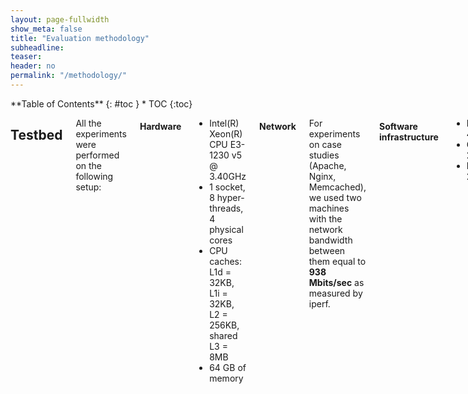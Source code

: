 ```yaml
---
layout: page-fullwidth
show_meta: false
title: "Evaluation methodology"
subheadline:
teaser:
header: no
permalink: "/methodology/"
---
```


<div class="row">
<div class="medium-4 medium-push-8 columns" markdown="1">
<div class="panel radius" markdown="1">
**Table of Contents**
{: #toc }
*  TOC
{:toc}
</div>
</div><!-- /.medium-4.columns -->



<div class="medium-8 medium-pull-4 columns" markdown="1">

## Testbed

All the experiments were performed on the following setup:

#### Hardware

* Intel(R) Xeon(R) CPU E3-1230 v5 @ 3.40GHz
* 1 socket, 8 hyper-threads, 4 physical cores
* CPU caches: L1d = 32KB, L1i = 32KB, L2 = 256KB, shared L3 = 8MB
* 64 GB of memory

#### Network

For experiments on case studies (Apache, Nginx, Memcached), we used two machines with the network bandwidth between them equal to **938 Mbits/sec** as measured by iperf.


#### Software infrastructure

* Kernel: 4.4.0
* GLibC: 2.21
* Binutils: 2.26.1

#### Compilers

* GCC:
    * Version: 6.1.0
    * Configuration flags:
```
--enable-languages=c,c++ --enable-libmpx --enable-multilib --with-system-zlib
```
* ICC:
    * Version: 17.0.0
* LLVM (AddressSanitizer):
    * Version: 3.8.0
    * Configuration flags (LLVM):
```
-G "Unix Makefiles" -DCMAKE_BUILD_TYPE="Release" -DLLVM_TARGETS_TO_BUILD="X86"
```
* LLVM (SoftBound):
    * Version: 3.4.0
    * Configuration flags:
```
--enable-optimized --disable-bindings
```
    * [Source](https://github.com/santoshn/softboundcets-34)
* LLVM (SafeCode):
    * Version: 3.2.0
    * Configuration flags:
```
-G "Unix Makefiles" -DCMAKE_BUILD_TYPE="Release" -DLLVM_TARGETS_TO_BUILD="X86"
```
    * [Source](http://safecode.cs.illinois.edu/downloads.html)

<small markdown="1">[Up to table of contents](#toc)</small>
{: .text-right }
---


## Measurement tools

We've used the following tools for measurements:

* [perf stat](https://perf.wiki.kernel.org/index.php/Tutorial). It was our main tool, which we used to measure all CPU-related parameters. Full list includes:

```
-e cycles,instructions,instructions:u,instructions:k
-e branch-instructions,branch-misses
-e dTLB-loads,dTLB-load-misses,dTLB-stores,dTLB-store-misses
-e L1-dcache-loads,L1-dcache-load-misses
-e L1-dcache-stores,L1-dcache-store-misses
-e LLC-loads,LLC-load-misses
-e LLC-store-misses,LLC-stores
```

Not to introduce an additional error, we've measured these parameters by parts, 8 parameters at a time.

* [time](https://linux.die.net/man/1/time). Since `perf` doesn't provide capabilities for measuring physical memory consumption of a process, we had to use `time --verbose` and collect maximum resident set size.
* [Intel Pin](https://software.intel.com/en-us/articles/pin-a-dynamic-binary-instrumentation-tool). To gather MPX instruction statistics, we've used Pin tool, which allows to write custom binary instrumentations. Full code of our instrumentation can be found in the [repository](/404/).

<small markdown="1">[Up to table of contents](#toc)</small>
{: .text-right }
---

## Benchmarks

We used three benchmark suits in our evaluation: [Parsec 3.0](http://parsec.cs.princeton.edu/), [Phoenix 2.0](https://github.com/kozyraki/phoenix/tree/master/sample_apps) and [SPEC CPU 2006](https://www.spec.org/cpu2006/).
During our work, we found and fixed a set of bugs in them (see [Bugs in benchmarks](/bugs/) for details).

All the benchmarks were compiled together with the libraries they depend upon.

<small markdown="1">[Up to table of contents](#toc)</small>
{: .text-right }
---

## Build types

#### GCC implementation of MPX

Compiler flags:
```
-fcheck-pointer-bounds -mmpx
```

Linker flags:
```
-lmpx -lmpxwrappers
```

Environment variables:
```sh
CHKP_RT_BNDPRESERVE="0"  # support of legacy code, i.e. libraries
CHKP_RT_MODE="stop"
CHKP_RT_VERBOSE="0"
CHKP_RT_PRINT_SUMMARY="0"
```

Subtypes:

* disabled bounds narrowing:
```
-fno-chkp-narrow-bounds
```
* protecting only memory writes, not reads:
```
-fno-chkp-check-read
```

#### ICC implementation of MPX

Compiler flags:
```
-check-pointers-mpx=rw
```

Linker flags:
```
-lmpx
```

Environment variables:
```sh
CHKP_RT_BNDPRESERVE="0"  # support of legacy code, i.e. libraries
CHKP_RT_MODE="stop"
CHKP_RT_VERBOSE="0"
CHKP_RT_PRINT_SUMMARY="0"
```

Subtypes:

* disabled bounds narrowing:
```
-no-check-pointers-narrowing
```
* protecting only memory writes, not reads:
```sh
-check-pointers-mpx=write
# instead of
-check-pointers-mpx=rw
```


#### AddressSanitizer (both GCC and Clang)

Compiler flags:
```
-fsanitize=address
```

Environment variables:
```sh
ASAN_OPTIONS="verbosity=0:\
detect_leaks=false:\
print_summary=true:\
halt_on_error=true:\
poison_heap=true:\
alloc_dealloc_mismatch=0:\
new_delete_type_mismatch=0"
```

Subtype:

* protecting only memory writes, not reads:
```
--param asan-instrument-reads=0
```

#### SoftBound

Compiler flags:
```
-fsoftboundcets -flto -fno-vectorize
```

Linker flags:
```
-lm -lrt
```
Note, that runtime library is linked automatically.

#### SafeCode

Compiler flags:
```
-fmemsafety -g -fmemsafety-terminate -stack-protector=1
```

<small markdown="1">[Up to table of contents](#toc)</small>
{: .text-right }
---

## Experiments

All experiments were executed 10 times and the results were averaged.
In case of Phoenix, each experiment was additionally preceded by a "dry run" - a run that was not recorded and served a sole purpose of putting the working set into cache.
The goal of this "dry run" was to decrease the variance in the results, since all Phoenix benchmarks are small and "cold" cache might have drastically slowed them down.

We performed the following types of experiments:

* normal: experiments on a single thread (serialized) and with fixed input
* multithreaded: experiments on 2, 4, and 8 threads
* variable inputs: experiments with increasing input size. In particular, we were doing 5 runs, each next one having twice bigger input than the previous

The received results were checked to fulfil the following criteria:

* application compiled successfully
* application run successfully (with normal exit code)
* the output is equal to the output of non-protected application (if it is deterministic)
* the coefficient of variation among results is less than 5 %

<small markdown="1">[Up to table of contents](#toc)</small>
{: .text-right }